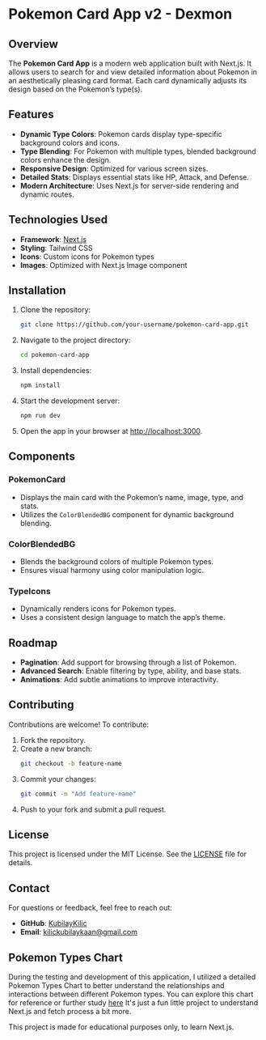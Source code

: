 # Pokemon Card App v2 - Dexmon

## Overview
The **Pokemon Card App** is a modern web application built with Next.js. It allows users to search for and view detailed information about Pokemon in an aesthetically pleasing card format. Each card dynamically adjusts its design based on the Pokemon’s type(s).

## Features
- **Dynamic Type Colors**: Pokemon cards display type-specific background colors and icons.
- **Type Blending**: For Pokemon with multiple types, blended background colors enhance the design.
- **Responsive Design**: Optimized for various screen sizes.
- **Detailed Stats**: Displays essential stats like HP, Attack, and Defense.
- **Modern Architecture**: Uses Next.js for server-side rendering and dynamic routes.

## Technologies Used
- **Framework**: [Next.js](https://nextjs.org/)
- **Styling**: Tailwind CSS
- **Icons**: Custom icons for Pokemon types
- **Images**: Optimized with Next.js Image component

## Installation

1. Clone the repository:
   ```bash
   git clone https://github.com/your-username/pokemon-card-app.git
   ```
2. Navigate to the project directory:
   ```bash
   cd pokemon-card-app
   ```
3. Install dependencies:
   ```bash
   npm install
   ```
4. Start the development server:
   ```bash
   npm run dev
   ```
5. Open the app in your browser at [http://localhost:3000](http://localhost:3000).


## Components
### PokemonCard
- Displays the main card with the Pokemon’s name, image, type, and stats.
- Utilizes the `ColorBlendedBG` component for dynamic background blending.

### ColorBlendedBG
- Blends the background colors of multiple Pokemon types.
- Ensures visual harmony using color manipulation logic.

### TypeIcons
- Dynamically renders icons for Pokemon types.
- Uses a consistent design language to match the app’s theme.

## Roadmap
- **Pagination**: Add support for browsing through a list of Pokemon.
- **Advanced Search**: Enable filtering by type, ability, and base stats.
- **Animations**: Add subtle animations to improve interactivity.

## Contributing
Contributions are welcome! To contribute:
1. Fork the repository.
2. Create a new branch:
   ```bash
   git checkout -b feature-name
   ```
3. Commit your changes:
   ```bash
   git commit -m "Add feature-name"
   ```
4. Push to your fork and submit a pull request.

## License
This project is licensed under the MIT License. See the [LICENSE](LICENSE) file for details.

## Contact
For questions or feedback, feel free to reach out:
- **GitHub**: [KubilayKilic](https://github.com/KubilayKilic)
- **Email**: kilickubilaykaan@gmail.com

## Pokemon Types Chart
During the testing and development of this application, I utilized a detailed Pokemon Types Chart to better understand the relationships and interactions between different Pokemon types. You can explore this chart for reference or further study [here](https://github.com/KubilayKilic/Pokemon-Types-Chart)
It's just a fun little project to understand Next.js and fetch process a bit more.


This project is made for educational purposes only, to learn Next.js.
